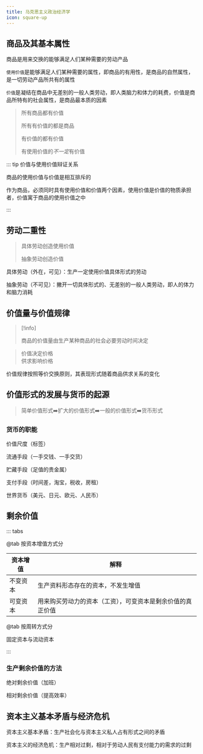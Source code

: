 ```yaml
---
title: 马克思主义政治经济学
icon: square-up
---
```


## 商品及其基本属性

商品是用来交换的能够满足人们某种需要的劳动产品

`使用价值`是能够满足人们某种需要的属性，即商品的有用性，是商品的自然属性，是一切劳动产品所共有的属性

`价值`是凝结在商品中无差别的一般人类劳动，即人类脑力和体力的耗费，价值是商品所特有的社会属性，是商品最本质的因素

> 所有商品都有价值
>
> 所有有价值的都是商品
>
> 有价值的都有价值
>
> 有使用价值的*不一定*有价值

::: tip 价值与使用价值辩证关系

商品的使用价值与价值是相互排斥的

作为商品，必须同时具有使用价值和价值两个因素，使用价值是价值的物质承担者，价值寓于商品的使用价值之中

:::

## 劳动二重性

> 具体劳动创造使用价值
>
> 抽象劳动创造价值

具体劳动（外在，可见）：生产一定使用价值具体形式的劳动

抽象劳动（不可见）：撇开一切具体形式的、无差别的一般人类劳动，即人的体力和脑力消耗

## 价值量与价值规律

> [!info]
>
> 商品的价值量由生产某种商品的社会必要劳动时间决定

<blockquote alt="green">
价值决定价格<br>
供求影响价格
</blockquote>



价值规律按照等价交换原则，其表现形式随着商品供求关系的变化

## 价值形式的发展与货币的起源

> 简单价值形式➡️扩大的价值形式➡️一般的价值形式➡️货币形式

### 货币的职能

价值尺度（标签）

流通手段（一手交钱、一手交货）

贮藏手段（足值的贵金属）

支付手段（时间差，淘宝，税收，房租）

世界货币（美元、日元、欧元、人民币）

## 剩余价值

::: tabs

@tab 按资本增值方式分

| 资本增值 | 解释                                                       |
| -------- | ---------------------------------------------------------- |
| 不变资本 | 生产资料形态存在的资本，不发生增值                         |
| 可变资本 | 用来购买劳动力的资本（工资），可变资本是剩余价值的真正价值 |

@tab 按周转方式分

固定资本与流动资本

:::

### 生产剩余价值的方法

绝对剩余价值（加班）

相对剩余价值（提高效率）

## 资本主义基本矛盾与经济危机

资本主义基本矛盾：生产社会化与资本主义私人占有形式之间的矛盾

资本主义的经济危机：生产相对过剩，相对于劳动人民有支付能力的需求的过剩